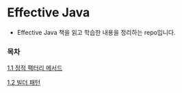 # Effective Java
* Effective Java 책을 읽고 학습한 내용을 정리하는 repo입니다.

### 목차
[1.1 정적 팩터리 메서드](https://github.com/JisooOh94/study/blob/master/Effective%20Java/Content/1.1%20%EC%A0%95%EC%A0%81%ED%8C%A9%ED%84%B0%EB%A6%AC%EB%A9%94%EC%84%9C%EB%93%9C.md)

[1.2 빌더 패턴](https://github.com/JisooOh94/study/blob/master/Effective%20Java/Content/1.2%20%EB%B9%8C%EB%8D%94%ED%8C%A8%ED%84%B4.md)
